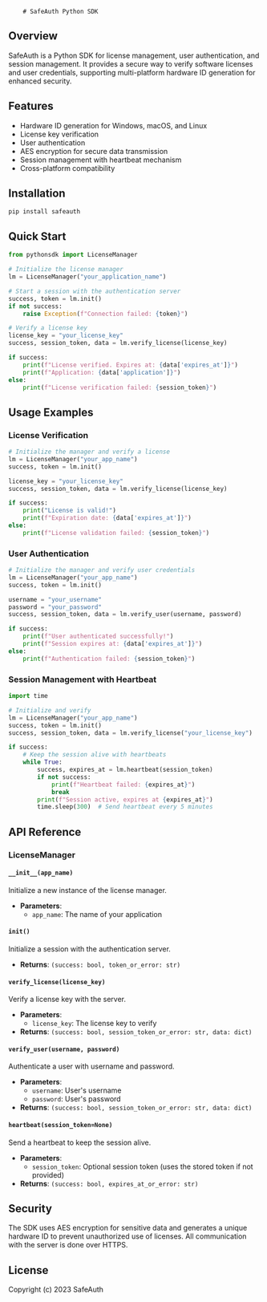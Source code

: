         # SafeAuth Python SDK

## Overview

SafeAuth is a Python SDK for license management, user authentication, and session management. It provides a secure way to verify software licenses and user credentials, supporting multi-platform hardware ID generation for enhanced security.

## Features

- Hardware ID generation for Windows, macOS, and Linux
- License key verification
- User authentication
- AES encryption for secure data transmission
- Session management with heartbeat mechanism
- Cross-platform compatibility

## Installation

```shell script
pip install safeauth
```

## Quick Start

```python
from pythonsdk import LicenseManager

# Initialize the license manager
lm = LicenseManager("your_application_name")

# Start a session with the authentication server
success, token = lm.init()
if not success:
    raise Exception(f"Connection failed: {token}")

# Verify a license key
license_key = "your_license_key"
success, session_token, data = lm.verify_license(license_key)

if success:
    print(f"License verified. Expires at: {data['expires_at']}")
    print(f"Application: {data['application']}")
else:
    print(f"License verification failed: {session_token}")
```

## Usage Examples

### License Verification

```python
# Initialize the manager and verify a license
lm = LicenseManager("your_app_name")
success, token = lm.init()

license_key = "your_license_key"
success, session_token, data = lm.verify_license(license_key)

if success:
    print("License is valid!")
    print(f"Expiration date: {data['expires_at']}")
else:
    print(f"License validation failed: {session_token}")
```

### User Authentication

```python
# Initialize the manager and verify user credentials
lm = LicenseManager("your_app_name")
success, token = lm.init()

username = "your_username"
password = "your_password"
success, session_token, data = lm.verify_user(username, password)

if success:
    print(f"User authenticated successfully!")
    print(f"Session expires at: {data['expires_at']}")
else:
    print(f"Authentication failed: {session_token}")
```

### Session Management with Heartbeat

```python
import time

# Initialize and verify
lm = LicenseManager("your_app_name")
success, token = lm.init()
success, session_token, data = lm.verify_license("your_license_key")

if success:
    # Keep the session alive with heartbeats
    while True:
        success, expires_at = lm.heartbeat(session_token)
        if not success:
            print(f"Heartbeat failed: {expires_at}")
            break
        print(f"Session active, expires at {expires_at}")
        time.sleep(300)  # Send heartbeat every 5 minutes
```

## API Reference

### LicenseManager

#### `__init__(app_name)`

Initialize a new instance of the license manager.

- **Parameters**:
  - `app_name`: The name of your application

#### `init()`

Initialize a session with the authentication server.

- **Returns**: `(success: bool, token_or_error: str)`

#### `verify_license(license_key)`

Verify a license key with the server.

- **Parameters**:
  - `license_key`: The license key to verify
- **Returns**: `(success: bool, session_token_or_error: str, data: dict)`

#### `verify_user(username, password)`

Authenticate a user with username and password.

- **Parameters**:
  - `username`: User's username
  - `password`: User's password
- **Returns**: `(success: bool, session_token_or_error: str, data: dict)`

#### `heartbeat(session_token=None)`

Send a heartbeat to keep the session alive.

- **Parameters**:
  - `session_token`: Optional session token (uses the stored token if not provided)
- **Returns**: `(success: bool, expires_at_or_error: str)`

## Security

The SDK uses AES encryption for sensitive data and generates a unique hardware ID to prevent unauthorized use of licenses. All communication with the server is done over HTTPS.

## License

Copyright (c) 2023 SafeAuth